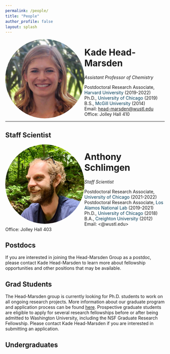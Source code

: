 ```yaml
---
permalink: /people/
title: "People"
author_profile: false
layout: splash
---
```

  

<img src="/assets/images/KHM.jpg" style = "object-fit: cover;                                 
  width: 250px;
  height: 250px;
  object-position: center 40%;
  float:left; border-radius:50%;">


# Kade Head-Marsden  
*Assistant Professor of Chemistry*

Postdoctoral Research Associate, <span style="color: #003b57;">Harvard University</span> (2019-2022)  
Ph.D., <span style="color: #003b57;">University of Chicago</span> (2019)  
B.S., <span style="color: #003b57;">McGill University</span> (2014)  
Email: <head-marsden@wustl.edu>  
Office: Jolley Hall 410  

***

## Staff Scientist

<img src="/assets/images/AWS.jpeg" style = "object-fit: cover;
  width: 250px;
  height: 250px;
  object-position: center 30%;
  float:left; border-radius:50%;">
# Anthony Schlimgen
*Staff Scientist*

Postdoctoral Research Associate, <span style="color: #003b57;">University of Chicago</span> (2021-2022) 
Postdoctoral Research Associate, <span style="color: #003b57;">Los Alamos National Lab</span> (2019-2021)
Ph.D., <span style="color: #003b57;">University of Chicago</span> (2018)  
B.A., <span style="color: #003b57;">Creighton University</span> (2012)  
Email: <@wustl.edu>  
Office: Jolley Hall 403

## Postdocs

If you are interested in joining the Head-Marsden Group as a postdoc, please contact Kade Head-Marsden to learn more about fellowship opportunities and other positions that may be available. 

## Grad Students

The Head-Marsden group is currently looking for Ph.D. students to work on all ongoing research projects. More information about our graduate program and application process can be found <a href="https://chemistry.wustl.edu/graduate">here</a>. Prospective graduate students are eligible to apply for several research fellowships before or after being admitted to Washington University, including the NSF Graduate Research Fellowship. Please contact Kade Head-Marsden if you are interested in submitting an application.

## Undergraduates

